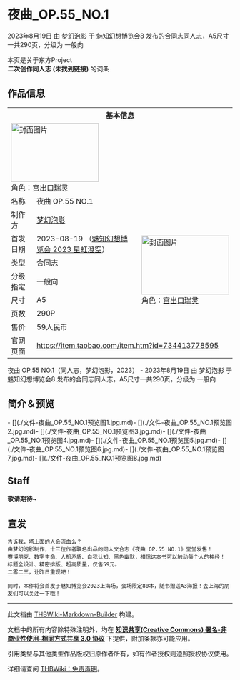 # 夜曲_OP.55_NO.1

<!-- source html: G:\repos\THBWiki-Markdown-Builder\THBWikiMarkdown\Temp\main\1\18\ns0%3A%E5%A4%9C%E6%9B%B2_OP%2E55_NO%2E1.html -->

2023年8月19日 由 梦幻泡影 于 魅知幻想博览会8 发布的合同志同人志，A5尺寸一共290页，分级为 一般向

本页是关于东方Project  
 **二次创作同人志 (未找到链接)** 的词条
## 作品信息

<table><tbody><tr><th colspan="3">基本信息</th></tr><tr><td class="cover-artwork-mobile" colspan="2"><a href="./文件-夜曲_OP.55_NO.1封面.webp.md" class="image" title="封面图片"><img alt="封面图片" src="https://upload.thwiki.cc/thumb/d/db/%E5%A4%9C%E6%9B%B2_OP.55_NO.1%E5%B0%81%E9%9D%A2.webp/196px-%E5%A4%9C%E6%9B%B2_OP.55_NO.1%E5%B0%81%E9%9D%A2.webp" decoding="async" loading="lazy" width="196" height="132" srcset="https://upload.thwiki.cc/thumb/d/db/%E5%A4%9C%E6%9B%B2_OP.55_NO.1%E5%B0%81%E9%9D%A2.webp/294px-%E5%A4%9C%E6%9B%B2_OP.55_NO.1%E5%B0%81%E9%9D%A2.webp 1.5x, https://upload.thwiki.cc/thumb/d/db/%E5%A4%9C%E6%9B%B2_OP.55_NO.1%E5%B0%81%E9%9D%A2.webp/392px-%E5%A4%9C%E6%9B%B2_OP.55_NO.1%E5%B0%81%E9%9D%A2.webp 2x" data-file-width="3786" data-file-height="2552"></a><div class="cover-char">角色：<a href="./宫出口瑞灵.md" title="宫出口瑞灵">宫出口瑞灵</a></div></td>
</tr><tr><td class="label">名称</td><td colspan="2"> 夜曲 OP.55 NO.1 </td></tr><tr><td class="label">制作方</td><td><a href="./梦幻泡影.md" title="梦幻泡影">梦幻泡影</a></td><td class="cover-artwork" rowspan="7" style="min-width:196px;"><a href="./文件-夜曲_OP.55_NO.1封面.webp.md" class="image" title="封面图片"><img alt="封面图片" src="https://upload.thwiki.cc/thumb/d/db/%E5%A4%9C%E6%9B%B2_OP.55_NO.1%E5%B0%81%E9%9D%A2.webp/196px-%E5%A4%9C%E6%9B%B2_OP.55_NO.1%E5%B0%81%E9%9D%A2.webp" decoding="async" loading="lazy" width="196" height="132" srcset="https://upload.thwiki.cc/thumb/d/db/%E5%A4%9C%E6%9B%B2_OP.55_NO.1%E5%B0%81%E9%9D%A2.webp/294px-%E5%A4%9C%E6%9B%B2_OP.55_NO.1%E5%B0%81%E9%9D%A2.webp 1.5x, https://upload.thwiki.cc/thumb/d/db/%E5%A4%9C%E6%9B%B2_OP.55_NO.1%E5%B0%81%E9%9D%A2.webp/392px-%E5%A4%9C%E6%9B%B2_OP.55_NO.1%E5%B0%81%E9%9D%A2.webp 2x" data-file-width="3786" data-file-height="2552"></a><div class="cover-char">角色：<a href="./宫出口瑞灵.md" title="宫出口瑞灵">宫出口瑞灵</a></div></td>
</tr><tr><td class="label">首发日期</td><td>2023-08-19&#160;（<a href="/展会作品列表?e=%E9%AD%85%E7%9F%A5%E5%B9%BB%E6%83%B3%E5%8D%9A%E8%A7%88%E4%BC%9A%238">魅知幻想博览会 2023 星虹澄空</a>）</td></tr><tr><td class="label">类型</td><td>合同志</td></tr><tr><td class="label">分级指定</td><td>一般向</td></tr><tr><td class="label">尺寸</td><td>A5</td></tr><tr><td class="label">页数</td><td>290P</td></tr><tr><td class="label">售价</td><td>59人民币</td></tr>
<tr><td class="label">官网页面</td><td colspan="2"><a rel="nofollow" class="external free" href="https://item.taobao.com/item.htm?id=734413778595">https://item.taobao.com/item.htm?id=734413778595</a></td></tr></tbody></table>

夜曲 OP.55 NO.1（同人志，梦幻泡影，2023） - 2023年8月19日 由 梦幻泡影 于 魅知幻想博览会8 发布的合同志同人志，A5尺寸一共290页，分级为 一般向
## 简介＆预览
<unsupported html=blockquote>
- [](./文件-夜曲_OP.55_NO.1预览图1.jpg.md)- [](./文件-夜曲_OP.55_NO.1预览图2.jpg.md)- [](./文件-夜曲_OP.55_NO.1预览图3.jpg.md)- [](./文件-夜曲_OP.55_NO.1预览图4.jpg.md)- [](./文件-夜曲_OP.55_NO.1预览图5.jpg.md)- [](./文件-夜曲_OP.55_NO.1预览图6.jpg.md)- [](./文件-夜曲_OP.55_NO.1预览图7.jpg.md)- [](./文件-夜曲_OP.55_NO.1预览图8.jpg.md)

## Staff
  
 **敬请期待~** 
  

## 宣发
```
告诉我，塔上面的人会流血么？
由梦幻泡影制作，十三位作者联名出品的同人文合志《夜曲 OP.55 NO.1》堂堂发售！
赛博朋克、数字生命、人机矛盾、自我认知、黑色幽默，相信这本书可以触动每个人的神经！
标题全设计、精密排版、超高质量，仅售59元。
二零二三，让昨日重现吧！
  
同时，本作将会首发于魅知博览会2023上海场，会场限定80本，随书赠送A3海报！去上海的朋友们可以关注一下哦！
```

  
  

  





---

此文档由 [THBWiki-Markdown-Builder](https://github.com/Delsin-Yu/THBWiki-Markdown-Builder) 构建。

文档中的所有内容除特殊注明外，均在 [**知识共享(Creative Commons) 署名-非商业性使用-相同方式共享 3.0 协议**](https://creativecommons.org/licenses/by-sa/3.0/deed.zh-hans) 下提供，附加条款亦可能应用。

引用类型与其他类型作品版权归原作者所有，如有作者授权则遵照授权协议使用。

详细请查阅 [THBWiki：免责声明](https://thbwiki.cc/THBWiki:%E5%85%8D%E8%B4%A3%E5%A3%B0%E6%98%8E)。

